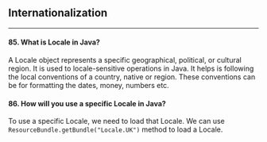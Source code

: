 ## Internationalization

***********

#### 85. What is Locale in Java?

A Locale object represents a specific geographical, political, or cultural region. It is used to locale-sensitive operations in Java. It helps is following the local conventions of a country, native or region. These conventions can be for formatting the dates, money, numbers etc.


#### 86. How will you use a specific Locale in Java?

To use a specific Locale, we need to load that Locale. We can use `ResourceBundle.getBundle("Locale.UK")` method to load a Locale.

